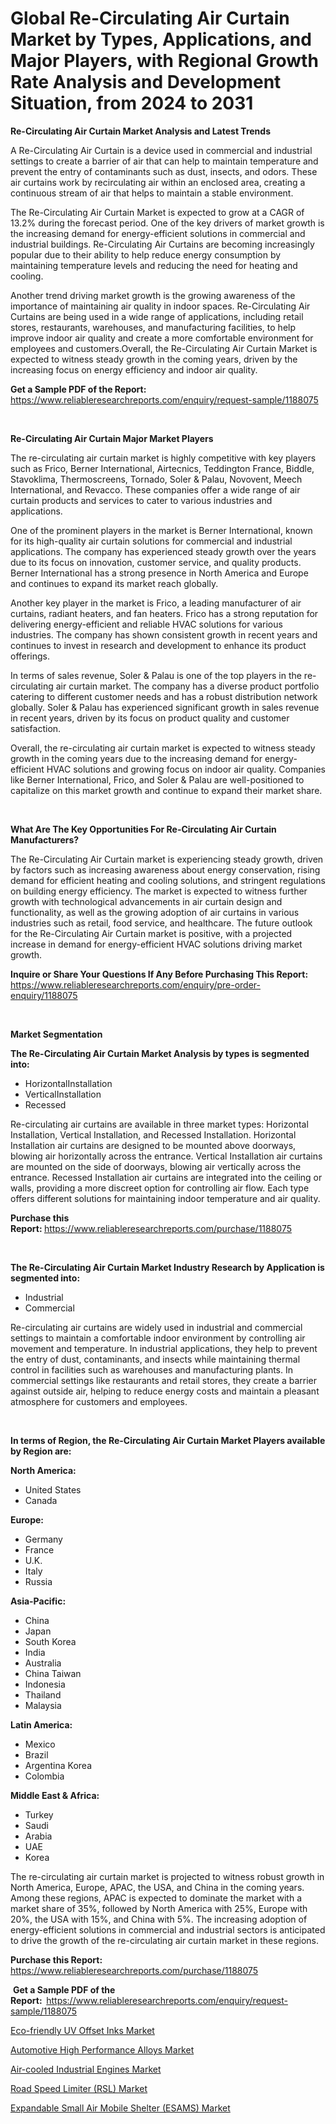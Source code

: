 <p><h1>Global Re-Circulating Air Curtain Market by Types, Applications, and Major Players, with Regional Growth Rate Analysis and Development Situation, from 2024 to 2031</h1></p><p><strong>Re-Circulating Air Curtain Market Analysis and Latest Trends</strong></p>
<p><p>A Re-Circulating Air Curtain is a device used in commercial and industrial settings to create a barrier of air that can help to maintain temperature and prevent the entry of contaminants such as dust, insects, and odors. These air curtains work by recirculating air within an enclosed area, creating a continuous stream of air that helps to maintain a stable environment.</p><p>The Re-Circulating Air Curtain Market is expected to grow at a CAGR of 13.2% during the forecast period. One of the key drivers of market growth is the increasing demand for energy-efficient solutions in commercial and industrial buildings. Re-Circulating Air Curtains are becoming increasingly popular due to their ability to help reduce energy consumption by maintaining temperature levels and reducing the need for heating and cooling.</p><p>Another trend driving market growth is the growing awareness of the importance of maintaining air quality in indoor spaces. Re-Circulating Air Curtains are being used in a wide range of applications, including retail stores, restaurants, warehouses, and manufacturing facilities, to help improve indoor air quality and create a more comfortable environment for employees and customers.Overall, the Re-Circulating Air Curtain Market is expected to witness steady growth in the coming years, driven by the increasing focus on energy efficiency and indoor air quality.</p></p>
<p><strong>Get a Sample PDF of the Report:&nbsp;</strong> <a href="https://www.reliableresearchreports.com/enquiry/request-sample/1188075">https://www.reliableresearchreports.com/enquiry/request-sample/1188075</a></p>
<p>&nbsp;</p>
<p><strong>Re-Circulating Air Curtain Major Market Players</strong></p>
<p><p>The re-circulating air curtain market is highly competitive with key players such as Frico, Berner International, Airtecnics, Teddington France, Biddle, Stavoklima, Thermoscreens, Tornado, Soler & Palau, Novovent, Meech International, and Revacco. These companies offer a wide range of air curtain products and services to cater to various industries and applications.</p><p>One of the prominent players in the market is Berner International, known for its high-quality air curtain solutions for commercial and industrial applications. The company has experienced steady growth over the years due to its focus on innovation, customer service, and quality products. Berner International has a strong presence in North America and Europe and continues to expand its market reach globally.</p><p>Another key player in the market is Frico, a leading manufacturer of air curtains, radiant heaters, and fan heaters. Frico has a strong reputation for delivering energy-efficient and reliable HVAC solutions for various industries. The company has shown consistent growth in recent years and continues to invest in research and development to enhance its product offerings.</p><p>In terms of sales revenue, Soler & Palau is one of the top players in the re-circulating air curtain market. The company has a diverse product portfolio catering to different customer needs and has a robust distribution network globally. Soler & Palau has experienced significant growth in sales revenue in recent years, driven by its focus on product quality and customer satisfaction.</p><p>Overall, the re-circulating air curtain market is expected to witness steady growth in the coming years due to the increasing demand for energy-efficient HVAC solutions and growing focus on indoor air quality. Companies like Berner International, Frico, and Soler & Palau are well-positioned to capitalize on this market growth and continue to expand their market share.</p></p>
<p>&nbsp;</p>
<p><strong>What Are The Key Opportunities For Re-Circulating Air Curtain Manufacturers?</strong></p>
<p><p>The Re-Circulating Air Curtain market is experiencing steady growth, driven by factors such as increasing awareness about energy conservation, rising demand for efficient heating and cooling solutions, and stringent regulations on building energy efficiency. The market is expected to witness further growth with technological advancements in air curtain design and functionality, as well as the growing adoption of air curtains in various industries such as retail, food service, and healthcare. The future outlook for the Re-Circulating Air Curtain market is positive, with a projected increase in demand for energy-efficient HVAC solutions driving market growth.</p></p>
<p><strong>Inquire or Share Your Questions If Any Before Purchasing This Report:</strong> <a href="https://www.reliableresearchreports.com/enquiry/pre-order-enquiry/1188075">https://www.reliableresearchreports.com/enquiry/pre-order-enquiry/1188075</a></p>
<p>&nbsp;</p>
<p><strong>Market Segmentation</strong></p>
<p><strong>The Re-Circulating Air Curtain Market Analysis by types is segmented into:</strong></p>
<p><ul><li>HorizontalInstallation</li><li>VerticalInstallation</li><li>Recessed</li></ul></p>
<p><p>Re-circulating air curtains are available in three market types: Horizontal Installation, Vertical Installation, and Recessed Installation. Horizontal Installation air curtains are designed to be mounted above doorways, blowing air horizontally across the entrance. Vertical Installation air curtains are mounted on the side of doorways, blowing air vertically across the entrance. Recessed Installation air curtains are integrated into the ceiling or walls, providing a more discreet option for controlling air flow. Each type offers different solutions for maintaining indoor temperature and air quality.</p></p>
<p><strong>Purchase this Report:&nbsp;</strong><a href="https://www.reliableresearchreports.com/purchase/1188075">https://www.reliableresearchreports.com/purchase/1188075</a></p>
<p>&nbsp;</p>
<p><strong>The Re-Circulating Air Curtain Market Industry Research by Application is segmented into:</strong></p>
<p><ul><li>Industrial</li><li>Commercial</li></ul></p>
<p><p>Re-circulating air curtains are widely used in industrial and commercial settings to maintain a comfortable indoor environment by controlling air movement and temperature. In industrial applications, they help to prevent the entry of dust, contaminants, and insects while maintaining thermal control in facilities such as warehouses and manufacturing plants. In commercial settings like restaurants and retail stores, they create a barrier against outside air, helping to reduce energy costs and maintain a pleasant atmosphere for customers and employees.</p></p>
<p>&nbsp;</p>
<p><strong>In terms of Region, the Re-Circulating Air Curtain Market Players available by Region are:</strong></p>
<p>
    <p> <strong> North America: </strong>
        <ul>
            <li>United States</li>
            <li>Canada</li>
        </ul>
        </p> 
    <p> <strong> Europe: </strong>
        <ul>
            <li>Germany</li>
            <li>France</li>
            <li>U.K.</li>
            <li>Italy</li>
            <li>Russia</li>
        </ul>
        </p> 
    <p> <strong> Asia-Pacific: </strong>
        <ul>
            <li>China</li>
            <li>Japan</li>
            <li>South Korea</li>
            <li>India</li>
            <li>Australia</li>
            <li>China Taiwan</li>
            <li>Indonesia</li>
            <li>Thailand</li>
            <li>Malaysia</li>
        </ul>
        </p> 
    <p> <strong> Latin America: </strong>
        <ul>
            <li>Mexico</li>
            <li>Brazil</li>
            <li>Argentina Korea</li>
            <li>Colombia</li>
        </ul>
        </p> 
    <p> <strong> Middle East & Africa: </strong>
        <ul>
            <li>Turkey</li>
            <li>Saudi</li>
            <li>Arabia</li>
            <li>UAE</li>
            <li>Korea</li>
        </ul>
    </p>
    </p>
<p><p>The re-circulating air curtain market is projected to witness robust growth in North America, Europe, APAC, the USA, and China in the coming years. Among these regions, APAC is expected to dominate the market with a market share of 35%, followed by North America with 25%, Europe with 20%, the USA with 15%, and China with 5%. The increasing adoption of energy-efficient solutions in commercial and industrial sectors is anticipated to drive the growth of the re-circulating air curtain market in these regions.</p></p>
<p><strong>Purchase this Report: </strong><a href="https://www.reliableresearchreports.com/purchase/1188075">https://www.reliableresearchreports.com/purchase/1188075</a></p>
<p>&nbsp;<strong>Get a Sample PDF of the Report:&nbsp;&nbsp;</strong><a href="https://www.reliableresearchreports.com/enquiry/request-sample/1188075">https://www.reliableresearchreports.com/enquiry/request-sample/1188075</a></p>
<p><strong></strong></p>
<p><p><a href="https://copper-carbon-84f.notion.site/Eco-friendly-UV-Offset-Inks-Market-Size-Evaluating-its-Market-Trends-Growth-and-Projections-2024--c0eca3a93d5242db8d5c07472ded52af">Eco-friendly UV Offset Inks Market</a></p><p><a href="https://circular-yam-9b9.notion.site/Automotive-High-Performance-Alloys-Market-Size-Growth-and-Forecast-from-2024-2031-bbcf2905a1f544a182914c5f15d82e56">Automotive High Performance Alloys Market</a></p><p><a href="https://github.com/lubmix/Market-Research-Report-List-1/blob/main/air-cooled-industrial-engines-market.md">Air-cooled Industrial Engines Market</a></p><p><a href="https://view.publitas.com/reportprime-1/road-speed-limiter-rsl-market-size-market-trends-and-growth-outlook-forecasted-for-period-from-2024-to-2031/">Road Speed Limiter (RSL) Market</a></p><p><a href="https://github.com/joannagoyvaerts/Market-Research-Report-List-1/blob/main/expandable-small-air-mobile-shelter-esams-market.md">Expandable Small Air Mobile Shelter (ESAMS) Market</a></p></p>